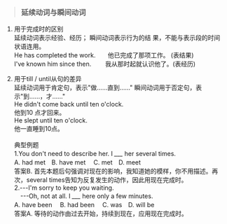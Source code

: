 >### 延续动词与瞬间动词
 	
1. 用于完成时的区别 <br>
延续动词表示经验、经历； 瞬间动词表示行为的结 果，不能与表示段的时间状语连用。 <br>
He has completed the work.　　他已完成了那项工作。 (表结果) <br>
I've known him since then.　　 我从那时起就认识他了。(表经历)

2. 用于till / until从句的差异  <br>
延续动词用于肯定句，表示"做……直到……" 瞬间动词用于否定句，表示"到……，才……" <br>
He didn't come back until ten o'clock.  <br>
他到10 点才回来。 <br>
He slept until ten o'clock. <br>
他一直睡到10点。 <br> <br>
典型例题 <br>
1.You don't need to describe her. I *___* her several times.　 <br>
A. had met　B. have met　 C. met　D. meet <br>
答案B. 首先本题后句强调对现在的影响，我知道她的模样，你不用描述。再次，several times告知为反复发生的动作，因此用现在完成时。 <br>
2.---I'm sorry to keep you waiting. <br>
　---Oh, not at all. I *___* here only a few minutes. <br>
A. have been　 B. had been　 C. was　D. will be <br>
答案A. 等待的动作由过去开始，持续到现在，应用现在完成时。 <br>
